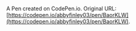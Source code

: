 # 

A Pen created on CodePen.io. Original URL: [https://codepen.io/abbyfinley03/pen/BaorKLW](https://codepen.io/abbyfinley03/pen/BaorKLW).


